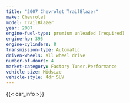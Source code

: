 ```yaml
---
title: "2007 Chevrolet TrailBlazer"
make: Chevrolet
model: TrailBlazer
year: 2007
engine-fuel-type: premium unleaded (required)
engine-hp: 395
engine-cylinders: 8
transmission-type: Automatic
driven-wheels: all wheel drive
number-of-doors: 4
market-category: Factory Tuner,Performance
vehicle-size: Midsize
vehicle-style: 4dr SUV
---
```


{{< car_info >}}
